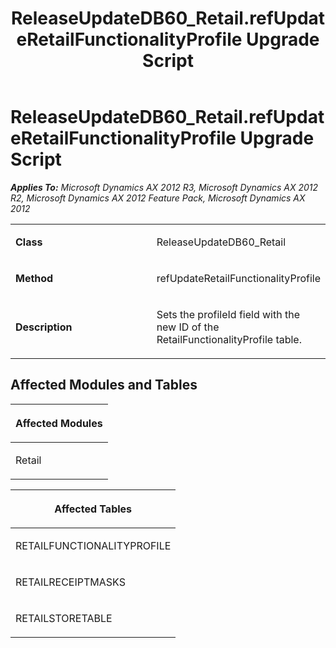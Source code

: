﻿---
title: ReleaseUpdateDB60_Retail.refUpdateRetailFunctionalityProfile Upgrade Script
TOCTitle: ReleaseUpdateDB60_Retail.refUpdateRetailFunctionalityProfile Upgrade Script
ms:assetid: b8724d83-2304-6f00-29ca-e1554f74acac
ms:mtpsurl: https://msdn.microsoft.com/en-us/library/JJ737073(v=AX.60)
ms:contentKeyID: 49710755
ms.date: 05/18/2015
mtps_version: v=AX.60
---

# ReleaseUpdateDB60\_Retail.refUpdateRetailFunctionalityProfile Upgrade Script 


_**Applies To:** Microsoft Dynamics AX 2012 R3, Microsoft Dynamics AX 2012 R2, Microsoft Dynamics AX 2012 Feature Pack, Microsoft Dynamics AX 2012_

<table>
<colgroup>
<col style="width: 50%" />
<col style="width: 50%" />
</colgroup>
<tbody>
<tr class="odd">
<td><p><strong>Class</strong></p></td>
<td><p>ReleaseUpdateDB60_Retail</p></td>
</tr>
<tr class="even">
<td><p><strong>Method</strong></p></td>
<td><p>refUpdateRetailFunctionalityProfile</p></td>
</tr>
<tr class="odd">
<td><p><strong>Description</strong></p></td>
<td><p>Sets the profileId field with the new ID of the RetailFunctionalityProfile table.</p></td>
</tr>
</tbody>
</table>


## Affected Modules and Tables

<table>
<colgroup>
<col style="width: 100%" />
</colgroup>
<thead>
<tr class="header">
<th><p>Affected Modules</p></th>
</tr>
</thead>
<tbody>
<tr class="odd">
<td><p>Retail</p></td>
</tr>
</tbody>
</table>


<table>
<colgroup>
<col style="width: 100%" />
</colgroup>
<thead>
<tr class="header">
<th><p>Affected Tables</p></th>
</tr>
</thead>
<tbody>
<tr class="odd">
<td><p>RETAILFUNCTIONALITYPROFILE</p></td>
</tr>
<tr class="even">
<td><p>RETAILRECEIPTMASKS</p></td>
</tr>
<tr class="odd">
<td><p>RETAILSTORETABLE</p></td>
</tr>
</tbody>
</table>

  


